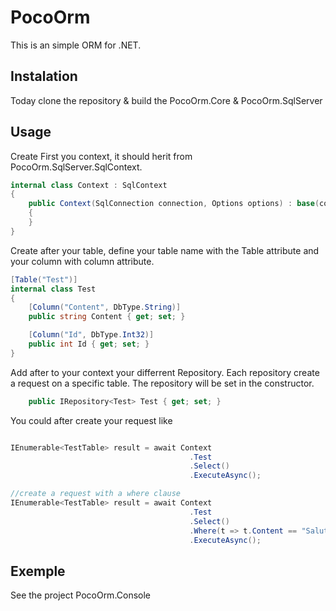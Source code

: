 # PocoOrm

This is an simple ORM for .NET.

## Instalation

Today clone the repository & build the PocoOrm.Core & PocoOrm.SqlServer

## Usage

Create First you context, it should herit from PocoOrm.SqlServer.SqlContext.

````csharp
internal class Context : SqlContext
{
    public Context(SqlConnection connection, Options options) : base(connection, options)
    {
    }
}
````

Create after your table, define your table name with the Table attribute and your column with column attribute.
```csharp
[Table("Test")]
internal class Test
{
    [Column("Content", DbType.String)]
    public string Content { get; set; }

    [Column("Id", DbType.Int32)]
    public int Id { get; set; }
}
```

Add after to your context your differrent Repository. Each repository create a request on a specific table. The repository will be set in the constructor.

```csharp
    public IRepository<Test> Test { get; set; }
```

You could after create your request like

```csharp

IEnumerable<TestTable> result = await Context
                                        .Test
                                        .Select()
                                        .ExecuteAsync();

//create a request with a where clause
IEnumerable<TestTable> result = await Context
                                        .Test
                                        .Select()
                                        .Where(t => t.Content == "Salut")
                                        .ExecuteAsync();

```

## Exemple

See the project PocoOrm.Console
